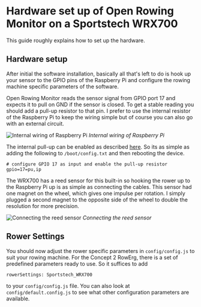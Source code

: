 # Hardware set up of Open Rowing Monitor on a Sportstech WRX700

This guide roughly explains how to set up the hardware.

## Hardware setup

After initial the software installation, basically all that's left to do is hook up your sensor to the GPIO pins of the Raspberry Pi and configure the rowing machine specific parameters of the software.

Open Rowing Monitor reads the sensor signal from GPIO port 17 and expects it to pull on GND if the sensor is closed. To get a stable reading you should add a pull-up resistor to that pin. I prefer to use the internal resistor of the Raspberry Pi to keep the wiring simple but of course you can also go with an external circuit.

![Internal wiring of Raspberry Pi](img/raspberrypi_internal_wiring.jpg)
*Internal wiring of Raspberry Pi*

The internal pull-up can be enabled as described [here](https://www.raspberrypi.org/documentation/configuration/config-txt/gpio.md). So its as simple as adding the following to `/boot/config.txt` and then rebooting the device.

``` Properties
# configure GPIO 17 as input and enable the pull-up resistor
gpio=17=pu,ip
```

The WRX700 has a reed sensor for this built-in so hooking the rower up to the Raspberry Pi up is as simple as connecting the cables. This sensor had one magnet on the wheel, which gives one impulse per rotation. I simply plugged a second magnet to the opposite side of the wheel to double the resolution for more precision.

![Connecting the reed sensor](img/raspberrypi_reedsensor_wiring.jpg)
*Connecting the reed sensor*

## Rower Settings

You should now adjust the rower specific parameters in `config/config.js` to suit your rowing machine. For the Concept 2 RowErg, there is a set of predefined parameters ready to use. So it suffices to add

``` Properties
rowerSettings: Sportstech_WRX700
```

to your `config/config.js` file. You can also look at `config/default.config.js` to see what other configuration parameters are available.
